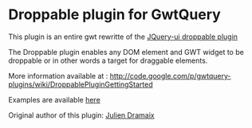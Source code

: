 Droppable plugin for GwtQuery
=============================
This plugin is an entire gwt rewritte of the [JQuery-ui droppable plugin](http://jqueryui.com/demos/droppable/)

The Droppable plugin enables any DOM element and GWT widget to be droppable or in other words a target for draggable elements.

More information available at : http://code.google.com/p/gwtquery-plugins/wiki/DroppablePluginGettingStarted

Examples are available [here](http://gwtquery-plugins.googlecode.com/svn/branches/droppable_1_0/demo/GwtSimpleSample/GwtSimpleSample.html)

Original author of this plugin: [Julien Dramaix](https://github.com/jdramaix)

